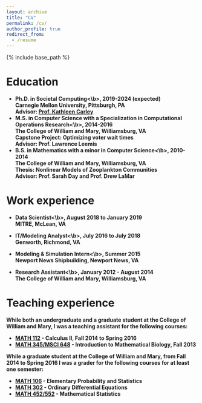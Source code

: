 ```yaml
---
layout: archive
title: "CV"
permalink: /cv/
author_profile: true
redirect_from:
  - /resume
---
```


{% include base_path %}


Education
======
* <b>Ph.D. in Societal Computing<\b>, 2019-2024 (expected) <br>
  Carnegie Mellon University, Pittsburgh, PA <br>
  Advisor: [Prof. Kathleen Carley](http://www.casos.cs.cmu.edu/bios/carley/carley.html)
* <b>M.S. in Computer Science with a Specialization in Computational Operations Research<\b>, 2014-2016 <br>
  The College of William and Mary, Williamsburg, VA <br>
  Capstone Project: Optimizing voter wait times <br>
  Advisor: Prof. Lawrence Leemis
* <b>B.S. in Mathematics with a minor in Computer Science<\b>, 2010-2014 <br>
  The College of William and Mary, Williamsburg, VA <br>
  Thesis: Nonlinear Models of Zooplankton Communities <br>
  Advisor: Prof. Sarah Day and Prof. Drew LaMar

Work experience
======
* <b>Data Scientist<\b>, August 2018 to January 2019 <br>
  MITRE, McLean, VA

* <b>IT/Modeling Analyst<\b>, July 2016 to July 2018 <br>
  Genworth, Richmond, VA
  
* <b>Modeling & Simulation Intern<\b>, Summer 2015 <br>
  Newport News Shipbuilding, Newport News, VA
  
* <b>Research Assistant<\b>, January 2012 - August 2014 <br>
  The College of William and Mary, Williamsburg, VA
  
Teaching experience
======
While both an undergraduate and a graduate student at the College of William and Mary, I was a teaching assistant for the following courses:
* [MATH 112](https://www.wm.edu/as/mathematics/undergrad/wheretostart/math112/index.php) - Calculus II, Fall 2014 to Spring 2016
* [MATH 345/MSCI 648](http://catalog.wm.edu/preview_course_nopop.php?catoid=5&coid=8334) - Introduction to Mathematical Biology, Fall 2013

While a graduate student at the College of William and Mary, from Fall 2014 to Spring 2016 I was a grader for the following courses for at least one semester:
* [MATH 106](http://catalog.wm.edu/preview_course_nopop.php?catoid=12&coid=31181) - Elementary Probability and Statistics
* [MATH 302](http://catalog.wm.edu/preview_course_nopop.php?catoid=7&coid=12598) - Ordinary Differential Equations
* [MATH 452/552](http://catalog.wm.edu/preview_course_nopop.php?catoid=12&coid=31212) - Mathematical Statistics

